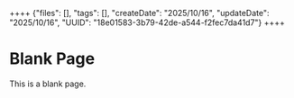 ++++
{"files": [], "tags": [], "createDate": "2025/10/16", "updateDate": "2025/10/16", "UUID": "18e01583-3b79-42de-a544-f2fec7da41d7"}
++++

# Blank Page
This is a blank page.
